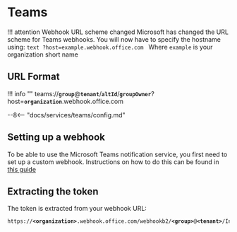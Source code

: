 # Teams

!!! attention Webhook URL scheme changed
    Microsoft has changed the URL scheme for Teams webhooks. You will now have to specify the hostname using:
    ```text
    ?host=example.webhook.office.com
    ```
    Where `example` is your organization short name

## URL Format

!!! info ""
    teams://__`group`__@__`tenant`__/__`altId`__/__`groupOwner`__?host=__`organization`__.webhook.office.com

--8<-- "docs/services/teams/config.md"

## Setting up a webhook

To be able to use the Microsoft Teams notification service, you first need to set up a custom webhook.
Instructions on how to do this can be found in [this guide](https://docs.microsoft.com/en-us/microsoftteams/platform/webhooks-and-connectors/how-to/connectors-using#setting-up-a-custom-incoming-webhook)

## Extracting the token

The token is extracted from your webhook URL:

<pre><code>https://<b>&lt;organization&gt;</b>.webhook.office.com/webhookb2/<b>&lt;group&gt;</b>@<b>&lt;tenant&gt;</b>/IncomingWebhook/<b>&lt;altId&gt;</b>/<b>&lt;groupOwner&gt;</b></code></pre>

